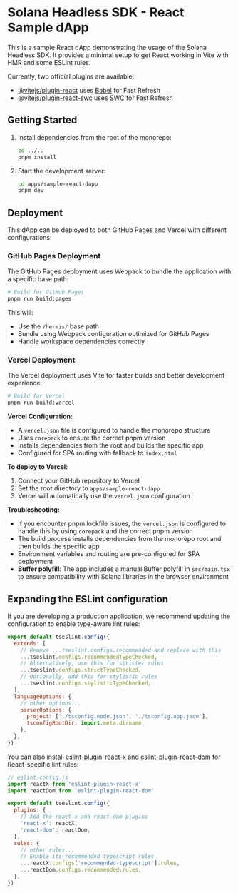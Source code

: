 # Solana Headless SDK - React Sample dApp

This is a sample React dApp demonstrating the usage of the Solana Headless SDK. It provides a minimal setup to get React working in Vite with HMR and some ESLint rules.

Currently, two official plugins are available:

- [@vitejs/plugin-react](https://github.com/vitejs/vite-plugin-react/blob/main/packages/plugin-react/README.md) uses [Babel](https://babeljs.io/) for Fast Refresh
- [@vitejs/plugin-react-swc](https://github.com/vitejs/vite-plugin-react-swc) uses [SWC](https://swc.rs/) for Fast Refresh

## Getting Started

1. Install dependencies from the root of the monorepo:
   ```bash
   cd ../..
   pnpm install
   ```

2. Start the development server:
   ```bash
   cd apps/sample-react-dapp
   pnpm dev
   ```

## Deployment

This dApp can be deployed to both GitHub Pages and Vercel with different configurations:

### GitHub Pages Deployment

The GitHub Pages deployment uses Webpack to bundle the application with a specific base path:

```bash
# Build for GitHub Pages
pnpm run build:pages
```

This will:
- Use the `/hermis/` base path
- Bundle using Webpack configuration optimized for GitHub Pages
- Handle workspace dependencies correctly

### Vercel Deployment

The Vercel deployment uses Vite for faster builds and better development experience:

```bash
# Build for Vercel
pnpm run build:vercel
```

**Vercel Configuration:**
- A `vercel.json` file is configured to handle the monorepo structure
- Uses `corepack` to ensure the correct pnpm version
- Installs dependencies from the root and builds the specific app
- Configured for SPA routing with fallback to `index.html`

**To deploy to Vercel:**
1. Connect your GitHub repository to Vercel
2. Set the root directory to `apps/sample-react-dapp`
3. Vercel will automatically use the `vercel.json` configuration

**Troubleshooting:**
- If you encounter pnpm lockfile issues, the `vercel.json` is configured to handle this by using `corepack` and the correct pnpm version
- The build process installs dependencies from the monorepo root and then builds the specific app
- Environment variables and routing are pre-configured for SPA deployment
- **Buffer polyfill**: The app includes a manual Buffer polyfill in `src/main.tsx` to ensure compatibility with Solana libraries in the browser environment

## Expanding the ESLint configuration

If you are developing a production application, we recommend updating the configuration to enable type-aware lint rules:

```js
export default tseslint.config({
  extends: [
    // Remove ...tseslint.configs.recommended and replace with this
    ...tseslint.configs.recommendedTypeChecked,
    // Alternatively, use this for stricter rules
    ...tseslint.configs.strictTypeChecked,
    // Optionally, add this for stylistic rules
    ...tseslint.configs.stylisticTypeChecked,
  ],
  languageOptions: {
    // other options...
    parserOptions: {
      project: ['./tsconfig.node.json', './tsconfig.app.json'],
      tsconfigRootDir: import.meta.dirname,
    },
  },
})
```

You can also install [eslint-plugin-react-x](https://github.com/Rel1cx/eslint-react/tree/main/packages/plugins/eslint-plugin-react-x) and [eslint-plugin-react-dom](https://github.com/Rel1cx/eslint-react/tree/main/packages/plugins/eslint-plugin-react-dom) for React-specific lint rules:

```js
// eslint.config.js
import reactX from 'eslint-plugin-react-x'
import reactDom from 'eslint-plugin-react-dom'

export default tseslint.config({
  plugins: {
    // Add the react-x and react-dom plugins
    'react-x': reactX,
    'react-dom': reactDom,
  },
  rules: {
    // other rules...
    // Enable its recommended typescript rules
    ...reactX.configs['recommended-typescript'].rules,
    ...reactDom.configs.recommended.rules,
  },
})
```
